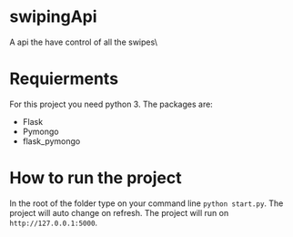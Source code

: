 # swipingApi

A api the have control of all the swipes\

# Requierments

For this project you need python 3.
The packages are:

- Flask
- Pymongo
- flask_pymongo

# How to run the project

In the root of the folder type on your command line `python start.py`. The project will auto change on refresh. The project will run on `http://127.0.0.1:5000`.
